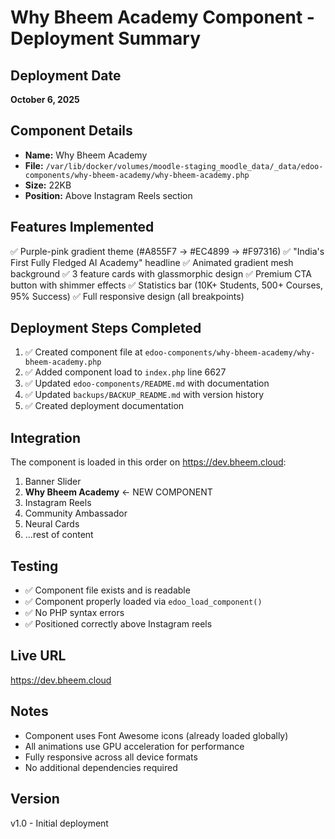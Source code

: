 # Why Bheem Academy Component - Deployment Summary

## Deployment Date
**October 6, 2025**

## Component Details
- **Name:** Why Bheem Academy
- **File:** `/var/lib/docker/volumes/moodle-staging_moodle_data/_data/edoo-components/why-bheem-academy/why-bheem-academy.php`
- **Size:** 22KB
- **Position:** Above Instagram Reels section

## Features Implemented
✅ Purple-pink gradient theme (#A855F7 → #EC4899 → #F97316)
✅ "India's First Fully Fledged AI Academy" headline
✅ Animated gradient mesh background
✅ 3 feature cards with glassmorphic design
✅ Premium CTA button with shimmer effects
✅ Statistics bar (10K+ Students, 500+ Courses, 95% Success)
✅ Full responsive design (all breakpoints)

## Deployment Steps Completed
1. ✅ Created component file at `edoo-components/why-bheem-academy/why-bheem-academy.php`
2. ✅ Added component load to `index.php` line 6627
3. ✅ Updated `edoo-components/README.md` with documentation
4. ✅ Updated `backups/BACKUP_README.md` with version history
5. ✅ Created deployment documentation

## Integration
The component is loaded in this order on https://dev.bheem.cloud:
1. Banner Slider
2. **Why Bheem Academy** ← NEW COMPONENT
3. Instagram Reels
4. Community Ambassador
5. Neural Cards
6. ...rest of content

## Testing
- ✅ Component file exists and is readable
- ✅ Component properly loaded via `edoo_load_component()`
- ✅ No PHP syntax errors
- ✅ Positioned correctly above Instagram reels

## Live URL
https://dev.bheem.cloud

## Notes
- Component uses Font Awesome icons (already loaded globally)
- All animations use GPU acceleration for performance
- Fully responsive across all device formats
- No additional dependencies required

## Version
v1.0 - Initial deployment
